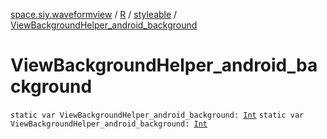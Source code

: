 [space.siy.waveformview](../../index.md) / [R](../index.md) / [styleable](index.md) / [ViewBackgroundHelper_android_background](./-view-background-helper_android_background.md)

# ViewBackgroundHelper_android_background

`static var ViewBackgroundHelper_android_background: `[`Int`](https://kotlinlang.org/api/latest/jvm/stdlib/kotlin/-int/index.html)
`static var ViewBackgroundHelper_android_background: `[`Int`](https://kotlinlang.org/api/latest/jvm/stdlib/kotlin/-int/index.html)